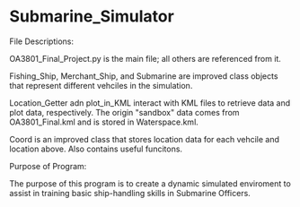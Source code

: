 # Submarine_Simulator


File Descriptions: 

OA3801_Final_Project.py is the main file; all others are referenced from it. 

Fishing_Ship, Merchant_Ship, and Submarine are improved class objects that represent different vehciles in the simulation. 

Location_Getter adn plot_in_KML interact with KML files to retrieve data and plot data, respectively. The origin "sandbox" data comes from OA3801_Final.kml and is stored in
Waterspace.kml. 

Coord is an improved class that stores location data for each vehcile and location above. Also contains useful funcitons. 


Purpose of Program:

The purpose of this program is to create a dynamic simulated enviroment to assist in training basic ship-handling skills in Submarine Officers.

